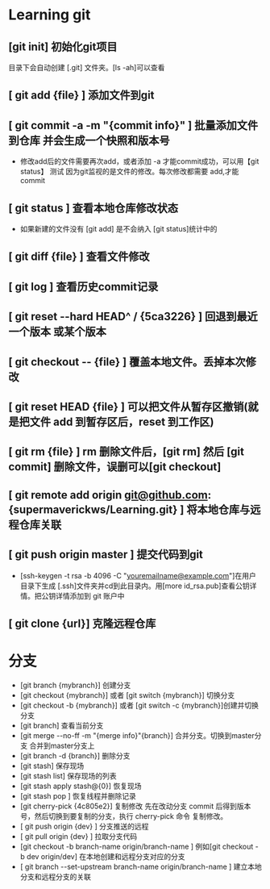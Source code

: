 
# Learning git  

## [git init] 初始化git项目  

目录下会自动创建 [.git] 文件夹。[ls -ah]可以查看

## [ git add {file} ] 添加文件到git

## [ git commit -a -m "{commit info}" ] 批量添加文件到仓库 并会生成一个快照和版本号

* 修改add后的文件需要再次add，或者添加 -a 才能commit成功，可以用【git status】 测试
因为git监视的是文件的修改。每次修改都需要 add,才能 commit

## [ git status ] 查看本地仓库修改状态

* 如果新建的文件没有 [git add] 是不会纳入 [git status]统计中的

## [ git diff {file} ] 查看文件修改

## [ git log ] 查看历史commit记录  

## [ git reset --hard HEAD^ / {5ca3226} ] 回退到最近一个版本 或某个版本

## [ git checkout -- {file} ] 覆盖本地文件。丢掉本次修改  

## [ git reset HEAD {file} ] 可以把文件从暂存区撤销(就是把文件 add 到暂存区后，reset 到工作区)  

## [ git rm {file} ]  rm 删除文件后，[git rm] 然后 [git commit] 删除文件，误删可以[git checkout]

## [ git remote add origin git@github.com:{supermaverickws/Learning.git} ] 将本地仓库与远程仓库关联

## [ git push origin master ] 提交代码到git  

* [ssh-keygen -t rsa -b 4096 -C "youremailname@example.com"]在用户目录下生成 [.ssh]文件夹并cd到此目录内。用[more id_rsa.pub]查看公钥详情。把公钥详情添加到 git 账户中

## [ git clone {url}] 克隆远程仓库

# 分支

* [git branch {mybranch}] 创建分支
* [git checkout {mybranch}] 或者 [git switch {mybranch}] 切换分支
* [git checkout -b {mybranch}] 或者 [git switch -c {mybranch}]创建并切换分支
* [git branch] 查看当前分支
* [git merge --no-ff -m "{merge info}"{branch}] 合并分支。切换到master分支 合并到master分支上
* [git branch -d {branch}] 删除分支
* [git stash] 保存现场
* [git stash list] 保存现场的列表
* [git stash apply stash@{0}] 恢复现场
* [git stash pop ] 恢复线程并删除记录
* [git cherry-pick {4c805e2}] 复制修改 先在改动分支 commit 后得到版本号，然后切换到要复制的分支，执行 cherry-pick 命令 复制修改。
* [ git push origin {dev} ] 分支推送的远程
* [ git pull origin {dev} ] 拉取分支代码
* [git checkout -b branch-name origin/branch-name ] 例如[git checkout -b dev origin/dev] 在本地创建和远程分支对应的分支
* [ git branch --set-upstream branch-name origin/branch-name ] 建立本地分支和远程分支的关联


